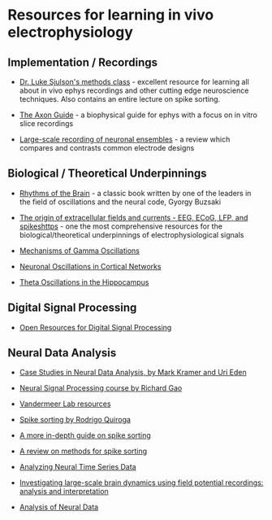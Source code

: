 # Resources for learning in vivo electrophysiology

## Implementation / Recordings

+ [Dr. Luke Sjulson's methods class](https://github.com/SjulsonLab/methods_class) - excellent resource for learning all about in vivo ephys recordings and other cutting edge neuroscience techniques. Also contains an entire lecture on spike sorting.

+ [The Axon Guide](https://mdc.custhelp.com/euf/assets/content/Axon%20Guide%203rd%20edition.pdf) - a biophysical guide for ephys with a focus on in vitro slice recordings

+ [Large-scale recording of neuronal ensembles](https://www.nature.com/articles/nn1233) - a review which compares and contrasts common electrode designs

## Biological / Theoretical Underpinnings

+ [Rhythms of the Brain](https://neurophysics.ucsd.edu/courses/physics_171/Buzsaki%20G.%20Rhythms%20of%20the%20brain.pdf) - a classic book written by one of the leaders in the field of oscillations and the neural code, Gyorgy Buzsaki

+ [The origin of extracellular fields and currents - EEG, ECoG, LFP, and spikeshttps](//www.nature.com/articles/nrn3241) - one the most comprehensive resources for the biological/theoretical underpinnings of electrophysiological signals

+ [Mechanisms of Gamma Oscillations](https://www.annualreviews.org/doi/full/10.1146/annurev-neuro-062111-150444?url_ver=Z39.88-2003&rfr_id=ori%3Arid%3Acrossref.org&rfr_dat=cr_pub%3Dpubmed)

+ [Neuronal Oscillations in Cortical Networks](https://science.sciencemag.org/content/304/5679/1926)

+ [Theta Oscillations in the Hippocampus](https://www.sciencedirect.com/science/article/pii/S089662730200586X)

## Digital Signal Processing

+ [Open Resources for Digital Signal Processing](https://github.com/openlists/DSPResources)

## Neural Data Analysis

+ [Case Studies in Neural Data Analysis, by Mark Kramer and Uri Eden](https://elifesciences.org/labs/f779833b/python-for-the-practicing-neuroscientist-an-online-educational-resource)

+ [Neural Signal Processing course by Richard Gao](https://github.com/rdgao/COGS118C)

+ [Vandermeer Lab resources](http://www.vandermeerlab.org/)

+ [Spike sorting by Rodrigo Quiroga](https://www.cell.com/current-biology/pdf/S0960-9822(11)01254-1.pdf)

+ [A more in-depth guide on spike sorting](https://neurophysics.ucsd.edu/publications/obd_ch3_2.pdf)

+ [A review on methods for spike sorting](http://www.stat.columbia.edu/~liam/teaching/neurostat-fall19/papers/EM/Lewicki-Network-98_1.pdf)

+ [Analyzing Neural Time Series Data](https://mitpress.mit.edu/books/analyzing-neural-time-series-data)

+ [Investigating large-scale brain dynamics using field potential recordings: analysis and interpretation](https://www.nature.com/articles/s41593-018-0171-8)

+ [Analysis of Neural Data](https://www.springer.com/gp/book/9781461496014)
